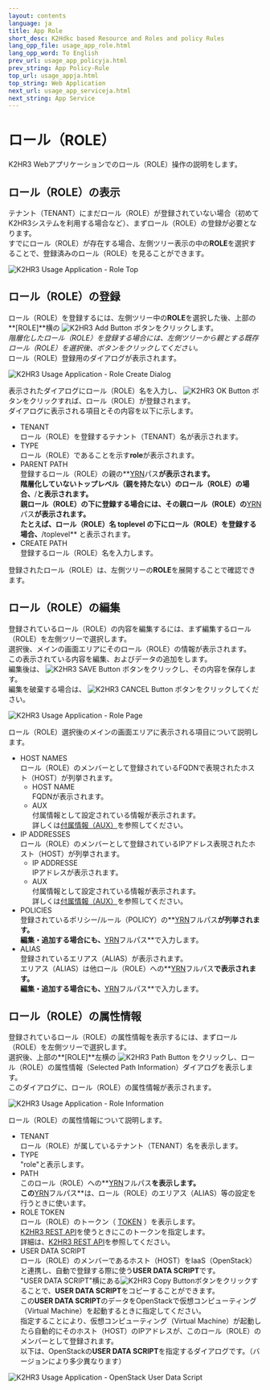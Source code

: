 ```yaml
---
layout: contents
language: ja
title: App Role
short_desc: K2Hdkc based Resource and Roles and policy Rules
lang_opp_file: usage_app_role.html
lang_opp_word: To English
prev_url: usage_app_policyja.html
prev_string: App Policy-Rule
top_url: usage_appja.html
top_string: Web Application
next_url: usage_app_serviceja.html
next_string: App Service
---
```


# ロール（ROLE）
K2HR3 Webアプリケーションでのロール（ROLE）操作の説明をします。

## ロール（ROLE）の表示
テナント（TENANT）にまだロール（ROLE）が登録されていない場合（初めてK2HR3システムを利用する場合など）、まずロール（ROLE）の登録が必要となります。  
すでにロール（ROLE）が存在する場合、左側ツリー表示の中の**ROLE**を選択することで、登録済みのロール（ROLE）を見ることができます。  

![K2HR3 Usage Application - Role Top](images/usage_app_role_top.png)

## ロール（ROLE）の登録
ロール（ROLE）を登録するには、左側ツリー中の**ROLE**を選択した後、上部の**[ROLE]**横の ![K2HR3 Add Button](images/button_add.png)  ボタンをクリックします。  
_階層化したロール（ROLE）を登録する場合には、左側ツリーから親とする既存ロール（ROLE）を選択後、ボタンをクリックしてください。_  
ロール（ROLE）登録用のダイアログが表示されます。  

![K2HR3 Usage Application - Role Create Dialog](images/usage_app_role_add.png)

表示されたダイアログにロール（ROLE）名を入力し、 ![K2HR3 OK Button](images/button_ok.png)  ボタンをクリックすれば、ロール（ROLE）が登録されます。  
ダイアログに表示される項目とその内容を以下に示します。  
- TENANT  
ロール（ROLE）を登録するテナント（TENANT）名が表示されます。
- TYPE  
ロール（ROLE）であることを示す**role**が表示されます。
- PARENT PATH  
登録するロール（ROLE）の親の**[YRN](detail_variousja.html)パス**が表示されます。  
階層化していないトップレベル（親を持たない）のロール（ROLE）の場合、**/**と表示されます。  
親ロール（ROLE）の下に登録する場合には、その親ロール（ROLE）の**[YRN](detail_variousja.html)パス**が表示されます。  
たとえば、ロール（ROLE）名 **toplevel** の下にロール（ROLE）を登録する場合、**/toplevel** と表示されます。
- CREATE PATH  
登録するロール（ROLE）名を入力します。

登録されたロール（ROLE）は、左側ツリーの**ROLE**を展開することで確認できます。  

## ロール（ROLE）の編集
登録されているロール（ROLE）の内容を編集するには、まず編集するロール（ROLE）を左側ツリーで選択します。  
選択後、メインの画面エリアにそのロール（ROLE）の情報が表示されます。  
この表示されている内容を編集、およびデータの追加をします。  
編集後は、 ![K2HR3 SAVE Button](images/button_save.png)  ボタンをクリックし、その内容を保存します。  
編集を破棄する場合は、 ![K2HR3 CANCEL Button](images/button_cancel.png)  ボタンをクリックしてください。  

![K2HR3 Usage Application - Role Page](images/usage_app_role_all.png)

ロール（ROLE）選択後のメインの画面エリアに表示される項目について説明します。
- HOST NAMES  
ロール（ROLE）のメンバーとして登録されているFQDNで表現されたホスト（HOST）が列挙されます。  
  - HOST NAME  
    FQDNが表示されます。
  - AUX  
    付属情報として設定されている情報が表示されます。  
    詳しくは[付属情報（AUX）](detail_variousja.html)を参照してください。
- IP ADDRESSES  
ロール（ROLE）のメンバーとして登録されているIPアドレス表現されたホスト（HOST）が列挙されます。  
  - IP ADDRESSE  
    IPアドレスが表示されます。
  - AUX  
    付属情報として設定されている情報が表示されます。  
    詳しくは[付属情報（AUX）](detail_variousja.html)を参照してください。
- POLICIES  
登録されているポリシー/ルール（POLICY）の**[YRN](detail_variousja.html)フルパス**が列挙されます。  
編集・追加する場合にも、**[YRN](detail_variousja.html)フルパス**で入力します。
- ALIAS  
登録されているエリアス（ALIAS）が表示されます。  
エリアス（ALIAS）は他ロール（ROLE）への**[YRN](detail_variousja.html)フルパス**で表示されます。  
編集・追加する場合にも、**[YRN](detail_variousja.html)フルパス**で入力します。

## ロール（ROLE）の属性情報
登録されているロール（ROLE）の属性情報を表示するには、まずロール（ROLE）を左側ツリーで選択します。  
選択後、上部の**[ROLE]**左横の ![K2HR3 Path Button](images/button_path.png)  をクリックし、ロール（ROLE）の属性情報（Selected Path Information）ダイアログを表示します。  
このダイアログに、ロール（ROLE）の属性情報が表示されます。  

![K2HR3 Usage Application - Role Information](images/usage_app_role_info.png)

ロール（ROLE）の属性情報について説明します。
- TENANT  
ロール（ROLE）が属しているテナント（TENANT）名を表示します。
- TYPE  
"role"と表示します。
- PATH  
このロール（ROLE）への**[YRN](detail_variousja.html)フルパス**を表示します。  
この**[YRN](detail_variousja.html)フルパス**は、ロール（ROLE）のエリアス（ALIAS）等の設定を行うときに使います。
- ROLE TOKEN  
ロール（ROLE）のトークン（ [TOKEN](apija.html) ）を表示します。  
[K2HR3 REST API](apija.html)を使うときにこのトークンを指定します。  
詳細は、[K2HR3 REST API](apija.html)を参照してください。
- USER DATA SCRIPT  
ロール（ROLE）のメンバーであるホスト（HOST）をIaaS（OpenStack）と連携し、自動で登録する際に使う**USER DATA SCRIPT**です。  
"USER DATA SCRIPT"横にある![K2HR3 Copy Button](images/button_copy.png)ボタンをクリックすることで、**USER DATA SCRIPT**をコピーすることができます。  
この**USER DATA SCRIPT**のデータをOpenStackで仮想コンピューティング（Virtual Machine）を起動するときに指定してください。  
指定することにより、仮想コンピューティング（Virtual Machine）が起動したら自動的にそのホスト（HOST）のIPアドレスが、このロール（ROLE）のメンバーとして登録されます。  
以下は、OpenStackの**USER DATA SCRIPT**を指定するダイアログです。（バージョンにより多少異なります）  

![K2HR3 Usage Application - OpenStack User Data Script](images/usage_app_role_osuds.png)

